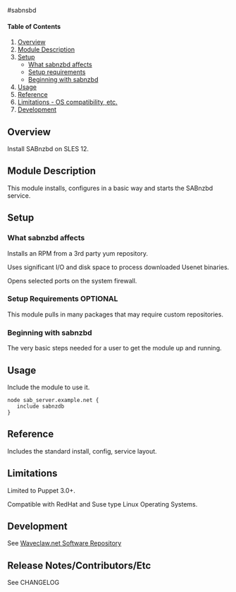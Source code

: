 #sabnsbd

#### Table of Contents

1. [Overview](#overview)
2. [Module Description](#module-description)
3. [Setup](#setup)
    * [What sabnzbd affects](#what-sabnzbd-affects)
    * [Setup requirements](#setup-requirements)
    * [Beginning with sabnzbd](#beginning-with-sabnzbd)
4. [Usage](#usage)
5. [Reference](#reference)
5. [Limitations - OS compatibility, etc.](#limitations)
6. [Development](#development)

## Overview

Install SABnzbd on SLES 12.

## Module Description

This module installs, configures in a basic way and starts the SABnzbd service.

## Setup

### What sabnzbd affects

Installs an RPM from a 3rd party yum repository.

Uses significant I/O and disk space to process downloaded Usenet binaries.

Opens selected ports on the system firewall.

### Setup Requirements **OPTIONAL**

This module pulls in many packages that may require custom repositories.

### Beginning with sabnzbd

The very basic steps needed for a user to get the module up and running. 

## Usage

Include the module to use it.
```puppet
node sab_server.example.net {
   include sabnzdb
}
```

## Reference

Includes the standard install, config, service layout.

## Limitations

Limited to Puppet 3.0+.

Compatible with RedHat and Suse type Linux Operating Systems.

## Development

See [Waveclaw.net Software Repository](https://stash.waveclaw.net/projects/PUPPET/repos/sabnzbd)

## Release Notes/Contributors/Etc

See CHANGELOG
